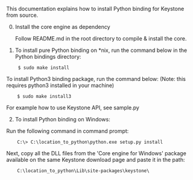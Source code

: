 This documentation explains how to install Python binding for Keystone
from source.


0. Install the core engine as dependency

   Follow README.md in the root directory to compile & install the core.


1. To install pure Python binding on *nix, run the command below in the Python bindings directory:

        $ sudo make install

  To install Python3 binding package, run the command below:
  (Note: this requires python3 installed in your machine)

        $ sudo make install3

  For example how to use Keystone API, see sample.py


2. To install Python binding on Windows:

  Run the following command in command prompt:

        C:\> C:\location_to_python\python.exe setup.py install

  Next, copy all the DLL files from the 'Core engine for Windows' package available
  on the same Keystone download page and paste it in the path:

        C:\location_to_python\Lib\site-packages\keystone\
